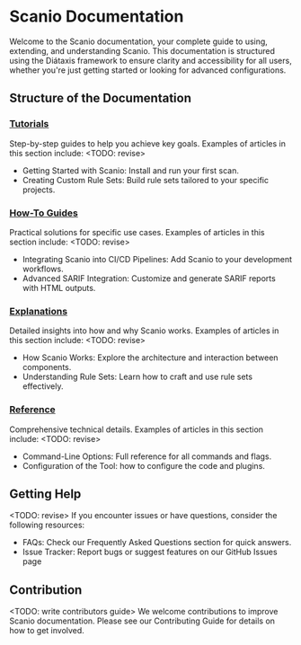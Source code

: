 # Scanio Documentation

Welcome to the Scanio documentation, your complete guide to using, extending, and understanding Scanio. This documentation is structured using the Diátaxis framework to ensure clarity and accessibility for all users, whether you're just getting started or looking for advanced configurations.

## Structure of the Documentation
### [Tutorials](/docs/reference/README.md)
Step-by-step guides to help you achieve key goals. Examples of articles in this section include:
<TODO: revise>
- Getting Started with Scanio[](): Install and run your first scan.
- Creating Custom Rule Sets[](): Build rule sets tailored to your specific projects.

### [How-To Guides](/docs/how-to/README.md)
Practical solutions for specific use cases. Examples of articles in this section include:
<TODO: revise>
- Integrating Scanio into CI/CD Pipelines: Add Scanio to your development workflows.
- Advanced SARIF Integration: Customize and generate SARIF reports with HTML outputs.

### [Explanations](/docs/explanations/README.md)
Detailed insights into how and why Scanio works. Examples of articles in this section include:
<TODO: revise>
- How Scanio Works: Explore the architecture and interaction between components.
- Understanding Rule Sets: Learn how to craft and use rule sets effectively.

### [Reference](/docs/reference/README.md)
Comprehensive technical details. Examples of articles in this section include:
<TODO: revise>
- Command-Line Options: Full reference for all commands and flags.
- Configuration of the Tool: how to configure the code and plugins. 

## Getting Help
<TODO: revise>
If you encounter issues or have questions, consider the following resources:
- FAQs: Check our Frequently Asked Questions section for quick answers.
- Issue Tracker: Report bugs or suggest features on our GitHub Issues page 

## Contribution
<TODO: write contributors guide>
We welcome contributions to improve Scanio documentation. Please see our Contributing Guide for details on how to get involved.

